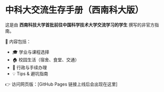 # 中科大交流生存手册（西南科大版）

这是由 **西南科技大学首批前往中国科学技术大学交流学习的学生** 撰写的非官方指南。

📖 内容包括：
- 🎓 学业与课程选择
- 🏠 校园生活（宿舍、食堂、交通）
- 📝 行政与手续办理
- 💡 Tips & 避坑指南

👉 访问网页版：[GitHub Pages 链接上线后会出现在这里]

